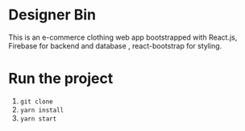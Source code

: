 # Designer Bin

This is an e-commerce clothing web app bootstrapped with React.js, Firebase for backend and database , react-bootstrap for styling.

# Run the project

1. `git clone`
2. `yarn install`
3. `yarn start`
